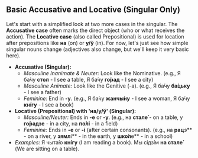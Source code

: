 ## Basic Accusative and Locative (Singular Only)

Let's start with a simplified look at two more cases in the singular. The **Accusative case** often marks the direct object (who or what receives the action). The **Locative case** (also called Prepositional) is used for location after prepositions like **на** (on) or **у/ў** (in). For now, let's just see how simple singular nouns change (adjectives also change, but we'll keep it very basic here).

* **Accusative (Singular):**
    * *Masculine Inanimate & Neuter:* Look like the Nominative. (e.g., Я ба́чу **стол** - I see a table, Я ба́чу **го́рад** - I see a city)
    * *Masculine Animate:* Look like the Genitive (-а). (e.g., Я ба́чу **ба́цьку** - I see a father)
    * *Feminine:* End in **-у**. (e.g., Я ба́чу **жанчы́ну** - I see a woman, Я ба́чу **кнíгу** - I see a book)
* **Locative (Prepositional) with 'на/у/ў' (Singular):**
    * *Masculine/Neuter:* Ends in **-е** or **-у**. (e.g., на **стале́** - on a table, у **го́радзе** - in a city, на **по́лі** - in a field)
    * *Feminine:* Ends in **-е** or **-і** (after certain consonants). (e.g., на **рац**э́** - on a river, у **зямл**í** - in the earth, у **шко́л**е** - in a school)
* *Examples:* Я чыта́ю **кнíгу** (I am reading a book). Мы сідзі́м **на стале́** (We are sitting on a table).